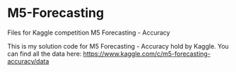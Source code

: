 # M5-Forecasting
Files for Kaggle competition M5 Forecasting - Accuracy

This is my solution code for M5 Forecasting - Accuracy hold by Kaggle. You can find all the data here: https://www.kaggle.com/c/m5-forecasting-accuracy/data

